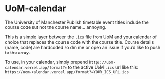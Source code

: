# UoM-calendar
The University of Manchester Publish timetable event titles include the course code but not the course name... annoying.

This is a simple layer between the `.ics` file from UoM and your calendar of choice that replaces the course code with the course title. Course details (name, code) are hardcoded so dm me or open an issue if you'd like to push to the array.

To use, in your calendar, simply prepend `https://uom-calendar.vercel.app/format?=` to the active UoM `.ics` url like this: `https://uom-calendar.vercel.app/format?=YOUR_ICS_URL.ics`
